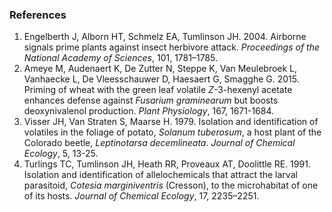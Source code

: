 ### References
1. Engelberth J, Alborn HT, Schmelz EA, Tumlinson JH. 2004. Airborne signals prime plants against insect herbivore attack. <i>Proceedings of the National Academy of Sciences</i>, 101, 1781–1785.
2. Ameye M, Audenaert K, De Zutter N, Steppe K, Van Meulebroek L, Vanhaecke L, De Vleesschauwer D, Haesaert G, Smagghe G. 2015. Priming of wheat with the green leaf volatile <i>Z</i>-3-hexenyl acetate enhances defense against <i>Fusarium graminearum</i> but boosts deoxynivalenol production. <i>Plant Physiology</i>, 167, 1671-1684.
3. Visser JH, Van Straten S, Maarse H. 1979. Isolation and identification of volatiles in the foliage of potato, <i>Solanum tuberosum</i>, a host plant of the Colorado beetle, <i>Leptinotarsa decemlineata</i>. <i>Journal of Chemical Ecology</i>, 5, 13-25.
4. Turlings TC, Tumlinson JH, Heath RR, Proveaux AT, Doolittle RE. 1991. Isolation and identification of allelochemicals that attract the larval parasitoid, <i>Cotesia marginiventris</i> (Cresson), to the microhabitat of one of its hosts. <i>Journal of Chemical Ecology</i>, 17, 2235–2251.
